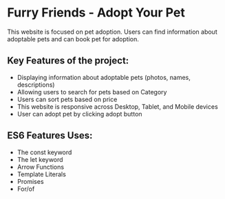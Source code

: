 # Furry Friends - Adopt Your Pet

This website is focused on pet adoption. Users can find information about adoptable pets and can book pet for adoption.

## Key Features of the project:

- Displaying information about adoptable pets (photos, names, descriptions)
- Allowing users to search for pets based on Category
- Users can sort pets based on price
- This website is responsive across Desktop, Tablet, and Mobile devices
- User can adopt pet by clicking adopt button

## ES6 Features Uses:

- The const keyword
- The let keyword
- Arrow Functions
- Template Literals
- Promises
- For/of
